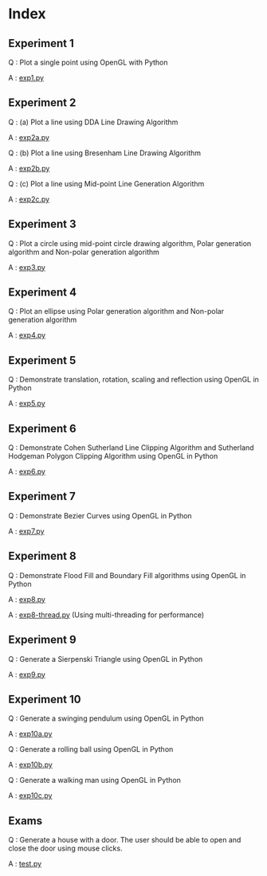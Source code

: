 # Index

## Experiment 1
Q : Plot a single point using OpenGL with Python

A : [exp1.py](./exp1.py) 

## Experiment 2
Q : (a) Plot a line using DDA Line Drawing Algorithm

A : [exp2a.py](./exp2a.py) 

Q : (b) Plot a line using Bresenham Line Drawing Algorithm

A : [exp2b.py](./exp2b.py) 

Q : (c) Plot a line using Mid-point Line Generation Algorithm

A : [exp2c.py](./exp2c.py) 

## Experiment 3
Q : Plot a circle using mid-point circle drawing algorithm, Polar generation algorithm and Non-polar generation algorithm 

A : [exp3.py](./exp3.py) 

## Experiment 4
Q : Plot an ellipse using Polar generation algorithm and Non-polar generation algorithm 

A : [exp4.py](./exp4.py)

## Experiment 5
Q : Demonstrate translation, rotation, scaling and reflection using OpenGL in Python

A : [exp5.py](./exp5.py) 

## Experiment 6
Q : Demonstrate Cohen Sutherland Line Clipping Algorithm and Sutherland Hodgeman Polygon Clipping Algorithm using OpenGL in Python

A : [exp6.py](./exp6.py) 

## Experiment 7
Q : Demonstrate Bezier Curves using OpenGL in Python

A : [exp7.py](./exp7.py) 

## Experiment 8
Q : Demonstrate Flood Fill and Boundary Fill algorithms using OpenGL in Python

A : [exp8.py](./exp8.py) 

A : [exp8-thread.py](./exp8-thread.py) (Using multi-threading for performance)

## Experiment 9
Q : Generate a Sierpenski Triangle using OpenGL in Python

A : [exp9.py](./exp9.py) 

## Experiment 10
Q : Generate a swinging pendulum using OpenGL in Python

A : [exp10a.py](./exp10a.py) 

Q : Generate a rolling ball using OpenGL in Python

A : [exp10b.py](./exp10b.py) 

Q : Generate a walking man using OpenGL in Python

A : [exp10c.py](./exp10c.py) 

## Exams
Q : Generate a house with a door. The user should be able to open and close the door using mouse clicks.

A : [test.py](./test.py) 